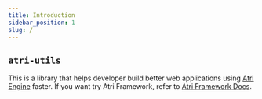 ```yaml
---
title: Introduction
sidebar_position: 1
slug: /
---
```


## `atri-utils`

This is a library that helps developer build better web applications using [Atri Engine](https://www.atrilabs.com/) faster. If you want try Atri Framework, refer to [Atri Framework Docs](https://docs.atrilabs.com).
